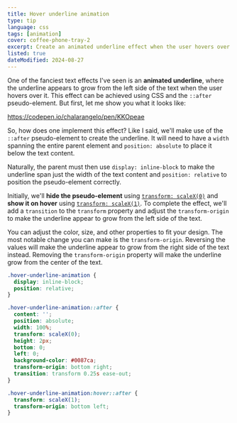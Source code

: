 ```yaml
---
title: Hover underline animation
type: tip
language: css
tags: [animation]
cover: coffee-phone-tray-2
excerpt: Create an animated underline effect when the user hovers over some text.
listed: true
dateModified: 2024-08-27
---
```


One of the fanciest text effects I've seen is an **animated underline**, where the underline appears to grow from the left side of the text when the user hovers over it. This effect can be achieved using CSS and the `::after` pseudo-element. But first, let me show you what it looks like:

https://codepen.io/chalarangelo/pen/KKOpeae

So, how does one implement this effect? Like I said, we'll make use of the `::after` pseudo-element to create the underline. It will need to have a `width` spanning the entire parent element and `position: absolute` to place it below the text content.

Naturally, the parent must then use `display: inline-block` to make the underline span just the width of the text content and `position: relative` to position the pseudo-element correctly.

Initially, we'll **hide the pseudo-element** using [`transform: scaleX(0)`](https://developer.mozilla.org/en-US/docs/Web/CSS/transform-function/scaleX) and **show it on hover** using [`transform: scaleX(1)`](https://developer.mozilla.org/en-US/docs/Web/CSS/transform-function/scaleX). To complete the effect, we'll add a `transition` to the `transform` property and adjust the `transform-origin` to make the underline appear to grow from the left side of the text.

You can adjust the color, size, and other properties to fit your design. The most notable change you can make is the `transform-origin`. Reversing the values will make the underline appear to grow from the right side of the text instead. Removing the `transform-origin` property will make the underline grow from the center of the text.

```css
.hover-underline-animation {
  display: inline-block;
  position: relative;
}

.hover-underline-animation::after {
  content: '';
  position: absolute;
  width: 100%;
  transform: scaleX(0);
  height: 2px;
  bottom: 0;
  left: 0;
  background-color: #0087ca;
  transform-origin: bottom right;
  transition: transform 0.25s ease-out;
}

.hover-underline-animation:hover::after {
  transform: scaleX(1);
  transform-origin: bottom left;
}
```
